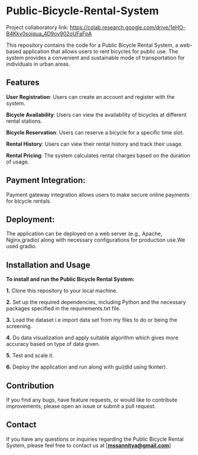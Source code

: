 # Public-Bicycle-Rental-System #
   Project collaboratory  link: https://colab.research.google.com/drive/1eHO-B4Kkv0soiqua_4D9ov902oUFaFpA
   

This repository contains the code for a Public Bicycle Rental System, a web-based application that allows users to rent bicycles for public use. The system provides a convenient and sustainable mode of transportation for individuals in urban areas.

## Features
**User Registration**: Users can create an account and register with the system.

**Bicycle Availability**: Users can view the availability of bicycles at different rental stations.

**Bicycle Reservation**: Users can reserve a bicycle for a specific time slot.

**Rental History**: Users can view their rental history and track their usage.

**Rental Pricing**: The system calculates rental charges based on the duration of usage.

## Payment Integration: 
Payment gateway integration allows users to make secure online payments for bicycle rentals.

## Deployment:
The application can be deployed on a web server (e.g., Apache, Nginx,gradio) along with necessary configurations for production use.We used gradio.

## Installation and Usage

**To install and run the Public Bicycle Rental System:**

**1.** Clone this repository to your local machine.

**2.** Set up the required dependencies, including Python and the necessary packages specified in the requirements.txt file.

**3.** Load the dataset i.e import data set from my files to do or being the screening.

**4.** Do data visualization and apply suitable algorithm which gives more accuracy based on type of data given.

**5.** Test and scale it.

**6.** Deploy the application and run along with gui(did using tkinter).

## Contribution
If you find any bugs, have feature requests, or would like to contribute improvements, please open an issue or submit a pull request.

## Contact
If you have any questions or inquiries regarding the Public Bicycle Rental System, please feel free to contact us at [**mssannitya@gmail.com**]
